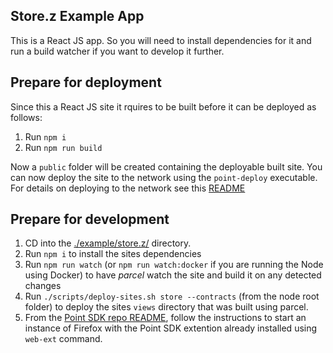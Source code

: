 ## Store.z Example App

This is a React JS app. So you will need to install dependencies for it and run a build watcher if you want to develop it further.

## Prepare for deployment

Since this a React JS site it rquires to be built before it can be deployed as follows:

1. Run `npm i`
2. Run `npm run build`

Now a `public` folder will be created containing the deployable built site. You can now deploy the site to the network using the `point-deploy` executable. For details on deploying to the network see this [README](../../deployspace/README.md)

## Prepare for development

1. CD into the [./example/store.z/](./example/store.z/) directory.
1. Run `npm i` to install the sites dependencies
1. Run `npm run watch` (or `npm run watch:docker` if you are running the Node using Docker) to have *parcel* watch the site and build it on any detected changes
1. Run `./scripts/deploy-sites.sh store --contracts` (from the node root folder) to deploy the sites `views` directory that was built using parcel.
1. From the [Point SDK repo README](https://github.com/pointnetwork/pointsdk#using-web-ext), follow the instructions to start an instance of Firefox with the Point SDK extention already installed using `web-ext` command.